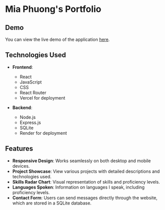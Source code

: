 # Mia Phuong's Portfolio

## Demo

You can view the live demo of the application [here](https://miaphuong.vercel.app/).

## Technologies Used

- **Frontend**: 
  - React
  - JavaScript
  - CSS
  - React Router
  - Vercel for deployment

- **Backend**: 
  - Node.js
  - Express.js
  - SQLite
  - Render for deployment

## Features

- **Responsive Design**: Works seamlessly on both desktop and mobile devices.
- **Project Showcase**: View various projects with detailed descriptions and technologies used.
- **Skills Radar Chart**: Visual representation of skills and proficiency levels.
- **Languages Spoken**: Information on languages I speak, including proficiency levels.
- **Contact Form**: Users can send messages directly through the website, which are stored in a SQLite database.
